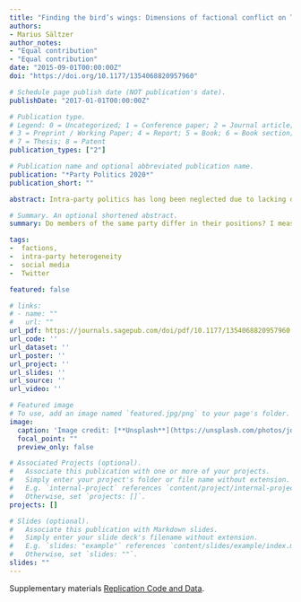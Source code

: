 ```yaml
---
title: "Finding the bird’s wings: Dimensions of factional conflict on Twitter"
authors:
- Marius Sältzer
author_notes:
- "Equal contribution"
- "Equal contribution"
date: "2015-09-01T00:00:00Z"
doi: "https://doi.org/10.1177/1354068820957960"

# Schedule page publish date (NOT publication's date).
publishDate: "2017-01-01T00:00:00Z"

# Publication type.
# Legend: 0 = Uncategorized; 1 = Conference paper; 2 = Journal article;
# 3 = Preprint / Working Paper; 4 = Report; 5 = Book; 6 = Book section;
# 7 = Thesis; 8 = Patent
publication_types: ["2"]

# Publication name and optional abbreviated publication name.
publication: "*Party Politics 2020*"
publication_short: ""

abstract: Intra-party politics has long been neglected due to lacking data sources. While we have a good understanding of the dynamics of ideological competition between parties, we know less about how individuals or groups inside parties influence policy, leadership selection and coalition bargaining. These questions can only be answered if we can place individual politicians and sub-party groups like factions on the same dimensions as in inter-party competition. This task has been notoriously difficult, as most existing measures either work on the party level, or are in other ways determined by the party agenda. Social media is a new data source that allows analyzing positions of individual politicians in party-centered systems, as it is subject to limited party control. I apply canonical correspondence analysis to account for hierarchical data structures and estimate multidimensional positions of the Twitter accounts of 498 Members of the German Bundestag based on more than 800,000 tweets since 2017. To test the effect of intra-party actors on their relative ideological placement, I coded the faction membership of 247 Twitter users in the Bundestag. I show that Twitter text reproduces party positions and dimensions. Members of factions are more likely to represent their faction’s positions, both on the cultural and the economic dimension.

# Summary. An optional shortened abstract.
summary: Do members of the same party differ in their positions? I measure the effect of faction membership on self-positioning on Twitter.

tags:
-  factions, 
-  intra-party heterogeneity 
-  social media
-  Twitter

featured: false

# links:
# - name: ""
#   url: ""
url_pdf: https://journals.sagepub.com/doi/pdf/10.1177/1354068820957960
url_code: ''
url_dataset: ''
url_poster: ''
url_project: ''
url_slides: ''
url_source: ''
url_video: ''

# Featured image
# To use, add an image named `featured.jpg/png` to your page's folder. 
image:
  caption: 'Image credit: [**Unsplash**](https://unsplash.com/photos/jdD8gXaTZsc)'
  focal_point: ""
  preview_only: false

# Associated Projects (optional).
#   Associate this publication with one or more of your projects.
#   Simply enter your project's folder or file name without extension.
#   E.g. `internal-project` references `content/project/internal-project/index.md`.
#   Otherwise, set `projects: []`.
projects: []

# Slides (optional).
#   Associate this publication with Markdown slides.
#   Simply enter your slide deck's filename without extension.
#   E.g. `slides: "example"` references `content/slides/example/index.md`.
#   Otherwise, set `slides: ""`.
slides: ""
---
```


Supplementary materials [Replication Code and Data](https://github.com/msaeltzer/birdfish/tree/master/partypolitics).
